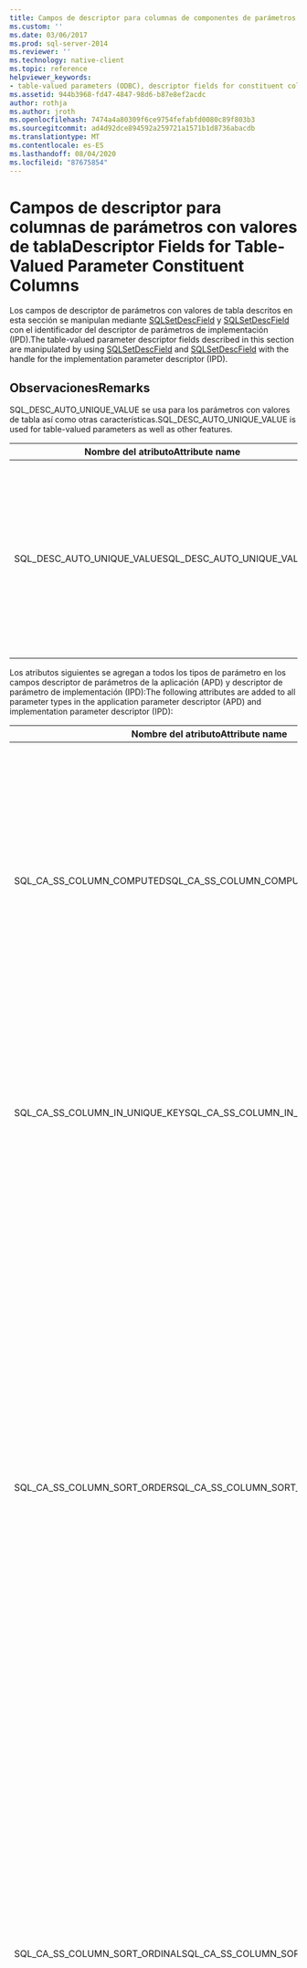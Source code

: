 ```yaml
---
title: Campos de descriptor para columnas de componentes de parámetros con valores de tabla | Microsoft Docs
ms.custom: ''
ms.date: 03/06/2017
ms.prod: sql-server-2014
ms.reviewer: ''
ms.technology: native-client
ms.topic: reference
helpviewer_keywords:
- table-valued parameters (ODBC), descriptor fields for constituent columns
ms.assetid: 944b3968-fd47-4847-98d6-b87e8ef2acdc
author: rothja
ms.author: jroth
ms.openlocfilehash: 7474a4a80309f6ce9754fefabfd0080c89f803b3
ms.sourcegitcommit: ad4d92dce894592a259721a1571b1d8736abacdb
ms.translationtype: MT
ms.contentlocale: es-ES
ms.lasthandoff: 08/04/2020
ms.locfileid: "87675854"
---
```

# <a name="descriptor-fields-for-table-valued-parameter-constituent-columns"></a><span data-ttu-id="a708e-102">Campos de descriptor para columnas de parámetros con valores de tabla</span><span class="sxs-lookup"><span data-stu-id="a708e-102">Descriptor Fields for Table-Valued Parameter Constituent Columns</span></span>
  <span data-ttu-id="a708e-103">Los campos de descriptor de parámetros con valores de tabla descritos en esta sección se manipulan mediante [SQLSetDescField](../native-client-odbc-api/sqlsetdescfield.md) y [SQLSetDescField](../native-client-odbc-api/sqlsetdescfield.md) con el identificador del descriptor de parámetros de implementación (IPD).</span><span class="sxs-lookup"><span data-stu-id="a708e-103">The table-valued parameter descriptor fields described in this section are manipulated by using [SQLSetDescField](../native-client-odbc-api/sqlsetdescfield.md) and [SQLSetDescField](../native-client-odbc-api/sqlsetdescfield.md) with the handle for the implementation parameter descriptor (IPD).</span></span>  
  
## <a name="remarks"></a><span data-ttu-id="a708e-104">Observaciones</span><span class="sxs-lookup"><span data-stu-id="a708e-104">Remarks</span></span>  
 <span data-ttu-id="a708e-105">SQL_DESC_AUTO_UNIQUE_VALUE se usa para los parámetros con valores de tabla así como otras características.</span><span class="sxs-lookup"><span data-stu-id="a708e-105">SQL_DESC_AUTO_UNIQUE_VALUE is used for table-valued parameters as well as other features.</span></span>  
  
|<span data-ttu-id="a708e-106">Nombre del atributo</span><span class="sxs-lookup"><span data-stu-id="a708e-106">Attribute name</span></span>|<span data-ttu-id="a708e-107">Tipo</span><span class="sxs-lookup"><span data-stu-id="a708e-107">Type</span></span>|<span data-ttu-id="a708e-108">Descripción</span><span class="sxs-lookup"><span data-stu-id="a708e-108">Description</span></span>|  
|--------------------|----------|-----------------|  
|<span data-ttu-id="a708e-109">SQL_DESC_AUTO_UNIQUE_VALUE</span><span class="sxs-lookup"><span data-stu-id="a708e-109">SQL_DESC_AUTO_UNIQUE_VALUE</span></span>|<span data-ttu-id="a708e-110">SQLINTEGER</span><span class="sxs-lookup"><span data-stu-id="a708e-110">SQLINTEGER</span></span>|<span data-ttu-id="a708e-111">SQL_TRUE indica que esta columna es una columna de identidad.</span><span class="sxs-lookup"><span data-stu-id="a708e-111">SQL_TRUE indicates that this column is an identity column.</span></span><br /><br /> [!INCLUDE[ssNoVersion](../../includes/ssnoversion-md.md)]<span data-ttu-id="a708e-112">puede usar esta información para optimizar el rendimiento, pero no es necesario que las aplicaciones lo establezcan para las columnas de identidad.</span><span class="sxs-lookup"><span data-stu-id="a708e-112">can use this information to optimize performance, but applications are not required to set it for identity columns.</span></span>|  
  
 <span data-ttu-id="a708e-113">Los atributos siguientes se agregan a todos los tipos de parámetro en los campos descriptor de parámetros de la aplicación (APD) y descriptor de parámetro de implementación (IPD):</span><span class="sxs-lookup"><span data-stu-id="a708e-113">The following attributes are added to all parameter types in the application parameter descriptor (APD) and implementation parameter descriptor (IPD):</span></span>  
  
|<span data-ttu-id="a708e-114">Nombre del atributo</span><span class="sxs-lookup"><span data-stu-id="a708e-114">Attribute name</span></span>|<span data-ttu-id="a708e-115">Tipo</span><span class="sxs-lookup"><span data-stu-id="a708e-115">Type</span></span>|<span data-ttu-id="a708e-116">Descripción</span><span class="sxs-lookup"><span data-stu-id="a708e-116">Description</span></span>|  
|--------------------|----------|-----------------|  
|<span data-ttu-id="a708e-117">SQL_CA_SS_COLUMN_COMPUTED</span><span class="sxs-lookup"><span data-stu-id="a708e-117">SQL_CA_SS_COLUMN_COMPUTED</span></span>|<span data-ttu-id="a708e-118">SQLSMALLINT</span><span class="sxs-lookup"><span data-stu-id="a708e-118">SQLSMALLINT</span></span>|<span data-ttu-id="a708e-119">SQL_TRUE indica que esta columna está calculada.</span><span class="sxs-lookup"><span data-stu-id="a708e-119">SQL_TRUE indicates that this column is computed.</span></span><br /><br /> [!INCLUDE[ssNoVersion](../../includes/ssnoversion-md.md)]<span data-ttu-id="a708e-120">puede usar esta información para optimizar el rendimiento, pero no es necesario que las aplicaciones lo establezcan para las columnas calculadas.</span><span class="sxs-lookup"><span data-stu-id="a708e-120">can use this information to optimize performance, but applications are not required to set it for computed columns.</span></span><br /><br /> <span data-ttu-id="a708e-121">Este atributo se pasa por alto en los enlaces que no son columnas de parámetro con valores de tabla.</span><span class="sxs-lookup"><span data-stu-id="a708e-121">This attribute is ignored for bindings that are not table-valued parameter columns.</span></span>|  
|<span data-ttu-id="a708e-122">SQL_CA_SS_COLUMN_IN_UNIQUE_KEY</span><span class="sxs-lookup"><span data-stu-id="a708e-122">SQL_CA_SS_COLUMN_IN_UNIQUE_KEY</span></span>|<span data-ttu-id="a708e-123">SQLSMALLINT</span><span class="sxs-lookup"><span data-stu-id="a708e-123">SQLSMALLINT</span></span>|<span data-ttu-id="a708e-124">SQL_TRUE indica que una columna de parámetro con valores de tabla participa en una clave única.</span><span class="sxs-lookup"><span data-stu-id="a708e-124">SQL_TRUE indicates that a table-valued parameter column participates in a unique key.</span></span> <span data-ttu-id="a708e-125">Esto puede dar lugar a un mejor rendimiento de la consulta.</span><span class="sxs-lookup"><span data-stu-id="a708e-125">This can result in better query performance.</span></span> <span data-ttu-id="a708e-126">Este atributo se pasa por alto en los enlaces que no son columnas de parámetro con valores de tabla.</span><span class="sxs-lookup"><span data-stu-id="a708e-126">This attribute is ignored for bindings that are not table-valued parameter columns.</span></span>|  
|<span data-ttu-id="a708e-127">SQL_CA_SS_COLUMN_SORT_ORDER</span><span class="sxs-lookup"><span data-stu-id="a708e-127">SQL_CA_SS_COLUMN_SORT_ORDER</span></span>|<span data-ttu-id="a708e-128">SQLSMALLINT</span><span class="sxs-lookup"><span data-stu-id="a708e-128">SQLSMALLINT</span></span>|<span data-ttu-id="a708e-129">Indica el criterio de ordenación de una columna de parámetro con valores de tabla.</span><span class="sxs-lookup"><span data-stu-id="a708e-129">Indicates the sort order of a table-valued parameter column.</span></span> <span data-ttu-id="a708e-130">Esto puede dar lugar a un mejor rendimiento de la consulta.</span><span class="sxs-lookup"><span data-stu-id="a708e-130">This can result in better query performance.</span></span> <span data-ttu-id="a708e-131">Este atributo se pasa por alto en los enlaces que no son columnas de parámetro con valores de tabla.</span><span class="sxs-lookup"><span data-stu-id="a708e-131">This attribute is ignored for bindings that are not table-valued parameter columns.</span></span> <span data-ttu-id="a708e-132">Los valores posibles son los siguientes:</span><span class="sxs-lookup"><span data-stu-id="a708e-132">The possible values are the following:</span></span><br /><br /> <span data-ttu-id="a708e-133">-SQL_SS_ASCENDING_ORDER</span><span class="sxs-lookup"><span data-stu-id="a708e-133">-   SQL_SS_ASCENDING_ORDER</span></span><br /><span data-ttu-id="a708e-134">-SQL_SS_DESCENDING_ORDER</span><span class="sxs-lookup"><span data-stu-id="a708e-134">-   SQL_SS_DESCENDING_ORDER</span></span><br /><span data-ttu-id="a708e-135">-SQL_SS_ORDER_UNSPECIFIED</span><span class="sxs-lookup"><span data-stu-id="a708e-135">-   SQL_SS_ORDER_UNSPECIFIED</span></span><br /><br /> <span data-ttu-id="a708e-136">Los valores distintos de SQL_SS_ASCENDING_ORDER y SQL_SS_DESCENDING_ORDER generan un error con SQLSTATE HY024 y el mensaje 'Valor de atributo no válido', y se tratan como SQL_SS_ORDER_UNSPECIFIED, que es el valor predeterminado para este atributo.</span><span class="sxs-lookup"><span data-stu-id="a708e-136">Values other than SQL_SS_ASCENDING_ORDER and SQL_SS_DESCENDING_ORDER generate an error with SQLSTATE HY024 and message 'Invalid attribute value' and are treated as SQL_SS_ORDER_UNSPECIFIED, which is the default value for this attribute.</span></span>|  
|<span data-ttu-id="a708e-137">SQL_CA_SS_COLUMN_SORT_ORDINAL</span><span class="sxs-lookup"><span data-stu-id="a708e-137">SQL_CA_SS_COLUMN_SORT_ORDINAL</span></span>|<span data-ttu-id="a708e-138">SQLSMALLINT</span><span class="sxs-lookup"><span data-stu-id="a708e-138">SQLSMALLINT</span></span>|<span data-ttu-id="a708e-139">Indica el ordinal de una columna de parámetro con valores de tabla en el conjunto de columnas que definen la clasificación total para un parámetro con valores de tabla.</span><span class="sxs-lookup"><span data-stu-id="a708e-139">Indicates the ordinal of a table-valued parameter column in the set of columns that define the overall ordering for a table-valued parameter.</span></span> <span data-ttu-id="a708e-140">Esto puede dar lugar a un mejor rendimiento de la consulta.</span><span class="sxs-lookup"><span data-stu-id="a708e-140">This can result in better query performance.</span></span> <span data-ttu-id="a708e-141">Este atributo se pasa por alto en los enlaces que no son columnas de parámetro con valores de tabla.</span><span class="sxs-lookup"><span data-stu-id="a708e-141">This attribute is ignored for bindings that are not table-valued parameter columns.</span></span> <span data-ttu-id="a708e-142">La ordenación de los ordinales se inicia en 1.</span><span class="sxs-lookup"><span data-stu-id="a708e-142">Sort ordinals start at 1.</span></span> <span data-ttu-id="a708e-143">Un valor de 0, el valor predeterminado, indica que una columna de parámetro con valores de tabla no tiene ordenación de columnas.</span><span class="sxs-lookup"><span data-stu-id="a708e-143">A value of 0, the default, indicates that a table-valued parameter column does not have column ordering.</span></span>|  
|<span data-ttu-id="a708e-144">SQL_CA_SS_COLUMN_HAS_DEFAULT_VALUE</span><span class="sxs-lookup"><span data-stu-id="a708e-144">SQL_CA_SS_COLUMN_HAS_DEFAULT_VALUE</span></span>|<span data-ttu-id="a708e-145">SQLSMALLINT</span><span class="sxs-lookup"><span data-stu-id="a708e-145">SQLSMALLINT</span></span>|<span data-ttu-id="a708e-146">Indica si todas las filas en el parámetro con valores de tabla tendrán el valor predeterminado para esta columna.</span><span class="sxs-lookup"><span data-stu-id="a708e-146">Indicates whether all rows in the table-valued parameter will have the default value for this column.</span></span> <span data-ttu-id="a708e-147">Para los parámetros con valores de tabla, no es posible seleccionar el valor predeterminado fila a fila.</span><span class="sxs-lookup"><span data-stu-id="a708e-147">For table-valued parameters, it is not possible to select the default value on a row-by-row basis.</span></span> <span data-ttu-id="a708e-148">Un valor de SQL_FALSE indica que las filas tendrán valores no predeterminados.</span><span class="sxs-lookup"><span data-stu-id="a708e-148">A value of SQL_FALSE indicates that rows will have non-default values.</span></span> <span data-ttu-id="a708e-149">Este es el valor predeterminado.</span><span class="sxs-lookup"><span data-stu-id="a708e-149">This is the default.</span></span> <span data-ttu-id="a708e-150">Un valor de SQL_TRUE indica que esta columna tendrá los valores predeterminados para todas las filas.</span><span class="sxs-lookup"><span data-stu-id="a708e-150">A value of SQL_TRUE indicates that this column will have default values for all rows.</span></span><br /><br /> <span data-ttu-id="a708e-151">Si está establecido en SQL_TRUE, no se enviará al servidor ningún dato.</span><span class="sxs-lookup"><span data-stu-id="a708e-151">If set to SQL_TRUE, no data will be sent to the server.</span></span><br /><br /> <span data-ttu-id="a708e-152">Este campo también se puede usar con columnas de identidad o calculadas si los valores de columna no son necesarios en el procesamiento del servidor.</span><span class="sxs-lookup"><span data-stu-id="a708e-152">This field can also be used with identity or computed columns if the column values are not required for server processing.</span></span>|  
  
 <span data-ttu-id="a708e-153">Estos atributos únicamente son válidos en columnas de parámetro con valores de tabla.</span><span class="sxs-lookup"><span data-stu-id="a708e-153">These attributes are only valid for table-valued parameter columns.</span></span> <span data-ttu-id="a708e-154">Se pasan por alto para otros parámetros.</span><span class="sxs-lookup"><span data-stu-id="a708e-154">They are ignored for other parameters.</span></span>  
  
 <span data-ttu-id="a708e-155">Si SQL_CA_SS_COL_HAS_DEFAULT_VALUE está establecido para una columna de parámetro con valores de tabla, SQL_DESC_DATA_PTR para esa columna debe ser un puntero NULL.</span><span class="sxs-lookup"><span data-stu-id="a708e-155">If SQL_CA_SS_COL_HAS_DEFAULT_VALUE is set for a table-valued parameter column, SQL_DESC_DATA_PTR for that column must be a null pointer.</span></span> <span data-ttu-id="a708e-156">De lo contrario, SQLExecute o SQLExecDirect devolverán SQL_ERROR.</span><span class="sxs-lookup"><span data-stu-id="a708e-156">Otherwise, SQLExecute or SQLExecDirect will return SQL_ERROR.</span></span> <span data-ttu-id="a708e-157">Se generará un registro de diagnóstico con SQLSTATE = 07S01 y el mensaje "uso no válido de parámetro predeterminado para \<p> el parámetro, columna \<c> ", donde \<p> es el ordinal del parámetro y \<c> es el ordinal de la columna.</span><span class="sxs-lookup"><span data-stu-id="a708e-157">A diagnostic record will be generated with SQLSTATE=07S01 and the message "Invalid use of default parameter for parameter \<p>, column \<c>", where \<p> is the parameter ordinal and \<c> is the column ordinal.</span></span>  
  
## <a name="see-also"></a><span data-ttu-id="a708e-158">Consulte también</span><span class="sxs-lookup"><span data-stu-id="a708e-158">See Also</span></span>  
 [<span data-ttu-id="a708e-159">Parámetros con valores de tabla &#40;ODBC&#41;</span><span class="sxs-lookup"><span data-stu-id="a708e-159">Table-Valued Parameters &#40;ODBC&#41;</span></span>](table-valued-parameters-odbc.md)  
  
  
